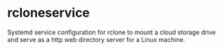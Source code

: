 # rcloneservice
Systemd service configuration for rclone to mount a cloud storage drive and serve as a http web directory server for a Linux machine. 

